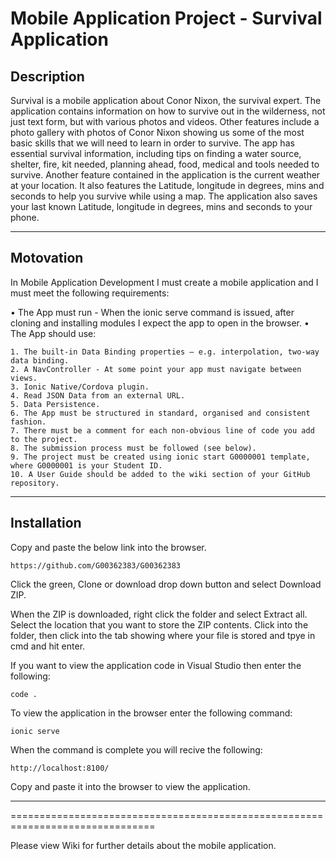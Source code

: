 # **Mobile Application Project - Survival Application**

## **Description**

Survival is a mobile application about Conor Nixon, the survival expert. The application contains information on how to survive out in the wilderness, not just text form, but with various photos and videos. Other features include a photo gallery with photos of Conor Nixon showing us some of the most basic skills that we will need to learn in order to survive. The app has essential survival information, including tips on finding a water source, shelter, fire, kit needed, planning ahead, food, medical and tools needed to survive. Another feature contained in the application is the current weather at your location. It also features the Latitude, longitude in degrees, mins and seconds to help you survive while using a map. The application also saves your last known Latitude, longitude in degrees, mins and seconds to your phone.

***

## **Motovation**

In Mobile Application Development I must create a mobile application and I must meet the following requirements:

• The App must run - When the ionic serve command is issued, after cloning and installing modules I expect the app to open in the browser.
• The App should use:

	1. The built-in Data Binding properties – e.g. interpolation, two-way data binding.
	2. A NavController - At some point your app must navigate between views.
	3. Ionic Native/Cordova plugin.
	4. Read JSON Data from an external URL.
	5. Data Persistence.
	6. The App must be structured in standard, organised and consistent fashion.
	7. There must be a comment for each non-obvious line of code you add to the project.
	8. The submission process must be followed (see below).
	9. The project must be created using ionic start G0000001 template, where G0000001 is your Student ID.
	10. A User Guide should be added to the wiki section of your GitHub repository.

***

## **Installation**

Copy and paste the below link into the browser.

	https://github.com/G00362383/G00362383

Click the green, Clone or download drop down button and select Download ZIP.

When the ZIP is downloaded, right click the folder and select Extract all. 
Select the location that you want to store the ZIP contents.
Click into the folder, then click into the tab showing where your file is stored and tpye in cmd and hit enter.

If you want to view the application code in Visual Studio then enter the following:

	code .

To view the application in the browser enter the following command:

	ionic serve

When the command is complete you will recive the following:

	http://localhost:8100/

Copy and paste it into the browser to view the application.

***

===============================================================================

Please view Wiki for further details about the mobile application.
